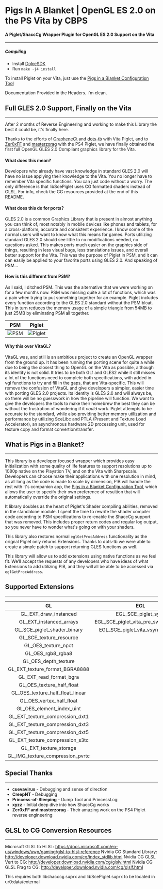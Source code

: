 # Pigs In A Blanket | OpenGL ES 2.0 on the PS Vita by CBPS
#### A Piglet/ShaccCg Wrapper Plugin for OpenGL ES 2.0 Support on the Vita
---
##### Compiling
- Install [DolceSDK](https://github.com/DolceSDK/doc)
- Run ```make -j4 install```

To install Piglet on your Vita, just use the [Pigs in a Blanket Configuration Tool](https://github.com/SonicMastr/PIB-Configuration-Tool)

Documentation Provided in the Headers. I'm clean.

## Full GLES 2.0 Support, Finally on the Vita
---
After 2 months of Reverse Engineering and working to make this Library the best it could be, it's finally here.

Thanks to the efforts of [GrapheneCt](https://github.com/GrapheneCt) and [dots-tb](https://github.com/dots-tb) with Vita Piglet, and to [Zer0xFF](https://github.com/Zer0xFF) and [masterzorag](https://github.com/masterzorag) with the PS4 Piglet, we have finally obtained the first full OpenGL GLES 2.0 Compliant graphics library for the Vita.

#### What does this mean? 
Developers who already have vast knowledge in standard GLES 2.0 will have no issue applying their knowledge to the Vita. You no longer have to remember Vita specific functions. You can just code without a worry. The only difference is that libScePiglet uses CG formatted shaders instead of GLSL. For info, check the CG resources provided at the end of this README.

#### What does this do for ports?
GLES 2.0 is a common Graphics Library that is present in almost anything you can think of, most notably in mobile devices like phones and tablets, for a cross-platform, accurate and consistent experience. I know some of the normal users will want to know what this means for games. Ports utilizing standard GLES 2.0 should see little to no modifications needed, no questions asked. This makes ports much easier on the graphics side of things, resulting in less visual bugs, less translations issues, and overall better support for the Vita. This was the purpose of Piglet in PSM, and it can can easily be applied to your favorite ports using GLES 2.0. And speaking of PSM... 

#### How is this different from PSM?
As I said, I ditched PSM. This was the alternative that we were working on for a few months now. PSM was missing quite a lot of functions, which was a pain when trying to put something together for an example. Piglet includes every function according to the GLES 2.0 standard without the PSM bloat. This in turn reduces the memory usage of a simple triangle from 54MB to just 25MB by eliminating PSM all together.

|PSM|Piglet|
|:-:|:-:|
|![PSM](https://cdn.discordapp.com/attachments/692425410142666764/771560532528463892/unknown.png)|![Piglet](https://cdn.discordapp.com/attachments/692425410142666764/771563777321074708/unknown.png)|

#### Why this over VitaGL?
VitaGL was, and still is an ambitious project to create an OpenGL wrapper from the ground up. It has been running the porting scene for quite a while due to being the closest thing to OpenGL on the Vita as possible, although its identity is not solid. It tries to be both GL1 and GLES2 while it still misses a lot of the functions need to complete both specifications, with added in vgl functions to try and fill in the gaps, that are Vita-specific. This will remove the confusion of VitaGL and give developers a simpler, easier time with porting GLES 2.0 projects. Its identity is GLES 2.0 and will always be, so there will be no guesswork in how the pipeline will function. We want to give the developers the tools to make their homebrew the best they can be without the frustration of wondering if it *could* work. Piglet attempts to be accurate to the standard, while also providing better memory utilization and performance by utilizing SceLibc and PTLA (Present and Texture Load Accelerator), an asynchronous hardware 2D processing unit, used for texture copy and format convertion/transfer. 

## What is Pigs in a Blanket?
---
This library is a developer focused wrapper which provides easy initialization with some quality of life features to support resolutions up to 1080p native on the Playstion TV, and on the Vita with Sharpscale. Developers can choose make their applications with one resolution in mind, as all long as the code is made to scale by dimension, PIB will handle the rest with it's companion app, the [Pigs in a Blanket Configuration Tool](https://github.com/SonicMastr/PIB-Configuration-Tool), which allows the user to specify their own preference of resultion that will automatically override the original settings. 

It library doubles as the heart of Piglet's Shader compiling abilities, removed in the standalone module. I spent the time to rewrite the shader compiler code according to PSM specifications to re-enable the ShaccCg support that was removed. This includes proper return codes and regular log output, so you never have to wonder what's going on with your shaders.

This library also restores normal `eglGetProcAddress` functionality as the orignal Piglet only returns Extensions. Thanks to dots-tb we were able to create a simple patch to support returning GLES functions as well.

This library will allow us to add extensions using native functions as we feel fit. We'll accept the requests of any developers who have ideas of what Extensions to add utilizing PIB, and they will all be able to be accessed via `eglGetProcAddress`.

## Supported Extensions
---
|GL|EGL|
|:-:|:-:|
|GL_EXT_draw_instanced|EGL_SCE_piglet_sync|
|GL_EXT_instanced_arrays|EGL_SCE_piglet_vita_pre_swap_callback|
|GL_SCE_piglet_shader_binary|EGL_SCE_piglet_vita_vsync_callback|
|GL_SCE_texture_resource|
|GL_OES_texture_npot|
|GL_OES_rgb8_rgba8|
|GL_OES_depth_texture|
|GL_EXT_texture_format_BGRA8888|
|GL_EXT_read_format_bgra|
|GL_OES_texture_half_float|
|GL_OES_texture_half_float_linear|
|GL_OES_vertex_half_float|
|GL_OES_element_index_uint|
|GL_EXT_texture_compression_dxt1|
|GL_EXT_texture_compression_dxt3|
|GL_EXT_texture_compression_dxt5|
|GL_EXT_texture_compression_s3tc|
|GL_EXT_texture_storage|
|GL_IMG_texture_compression_pvrtc|

## Special Thanks
---
- **cuevavirus** - Debugging and sense of direction
- **CreepNT** - Debugging
- **Princess-of-Sleeping** - Dump Tool and PrincessLog
- **xyzz** - Initial deep dive into how ShaccCg works
- **Zer0xFF and masterzorag** - Their amazing work on the PS4 Piglet reverse engineering

## GLSL to CG Conversion Resources
---
Microsoft GLSL to HLSL: https://docs.microsoft.com/en-us/windows/uwp/gaming/glsl-to-hlsl-reference
Nvidia CG Standard Library: http://developer.download.nvidia.com/cg/index_stdlib.html
Nvidia CG GLSL Vert to CG: http://developer.download.nvidia.com/cg/glslv.html
Nvidia CG GLSL Frag to CG: http://developer.download.nvidia.com/cg/glslf.html

This requires both libshacccg.suprx and libScePiglet.suprx to be located in ur0:data/external
